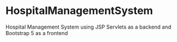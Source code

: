 # HospitalManagementSystem
Hospital Management System using JSP Servlets as a backend and Bootstrap 5 as a frontend
